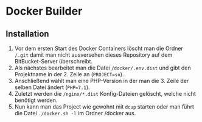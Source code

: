 # Docker Builder

## Installation

1. Vor dem ersten Start des Docker Containers löscht man die Ordner `/.git` damit man nicht ausversehen dieses Repository auf dem BitBucket-Server überschreibt.
2. Als nächstes bearbeitet man die Datei `/docker/.env.dist` und gibt den Projektname in der 2. Zeile an (`PROJECT=sn`). 
3. Anschließend wählt man eine PHP-Version in der man die 3. Zeile der selben Datei ändert (`PHP=7.1`).
4. Zuletzt werden die `/nginx/*.dist` Konfig-Dateien gelöscht, welche nicht benötigt werden.
5. Nun kann man das Project wie gewohnt mit `dcup` starten oder man führt die Datei `./docker.sh -l` im Ordner /docker aus.